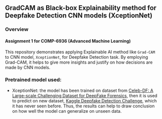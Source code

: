 ## GradCAM as Black-box Explainability method for Deepfake Detection CNN models (XceptionNet)
### Overview
#### Assignment 1 for COMP-6936 (Advanced Machine Learning)
This repository demonstrates applying Explainable AI method like `Grad-CAM` to CNN model, `XceptionNet`, for Deepfake Detection task. By employing Grad-CAM, it helps to give more insights and justify on how decisions are made by CNN models.

### Pretrained model used:
- XceptionNet: the model has been trained on dataset from [Celeb-DF: A Large-scale Challenging Dataset for DeepFake Forensics](https://github.com/yuezunli/celeb-deepfakeforensics), then it is used to predict on new dataset, [Kaggle Deepfake Detection Challenge](https://www.kaggle.com/competitions/deepfake-detection-challenge/data), which it has never seen before. Thus, the results can help to draw conclusion on how well the model can generalize on unseen data.
